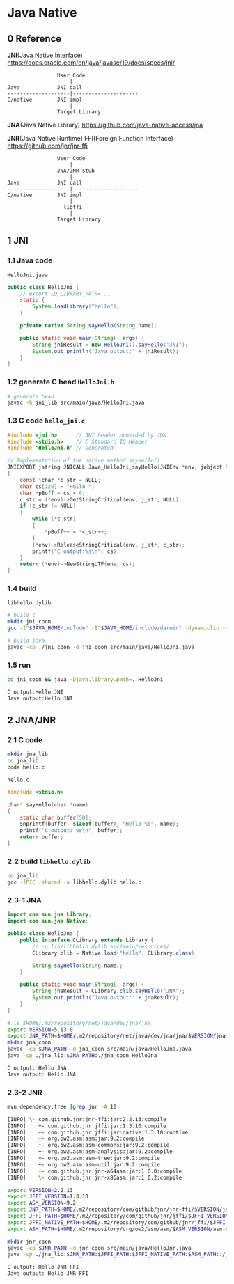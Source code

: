 # Java Native

## 0 Reference

**JNI**(Java Native Interface) <https://docs.oracle.com/en/java/javase/19/docs/specs/jni/>

```
                User Code
                    |
Java            JNI call
--------------------|---------------------
C/native        JNI impl
                    |
                Target Library
```

**JNA**(Java Native Library) <https://github.com/java-native-access/jna>

**JNR**(Java Native Runtime) FFI(Foreign Function Interface) <https://github.com/jnr/jnr-ffi>

```
                User Code
                    |
                JNA/JNR stub
                    |
Java            JNI call
--------------------|---------------------
C/native        JNI impl
                    |
                  libffi
                    |
                Target Library
```

## 1 JNI

### 1.1 Java code

`HelloJni.java`

```java
public class HelloJni {
    // export LD_LIBRARY_PATH=...
    static {
        System.loadLibrary("hello");
    }

    private native String sayHello(String name);

    public static void main(String[] args) {
        String jniResult = new HelloJni().sayHello("JNI");
        System.out.println("Java output:" + jniResult);
    }
}
```

### 1.2 generate C head `HelloJni.h`

```sh
# generate head
javac -h jni_lib src/main/java/HelloJni.java
```

### 1.3 C code `hello_jni.c`

```c
#include <jni.h>      // JNI header provided by JDK
#include <stdio.h>    // C Standard IO Header
#include "HelloJni.h" // Generated

// Implementation of the native method sayHello()
JNIEXPORT jstring JNICALL Java_HelloJni_sayHello(JNIEnv *env, jobject thisObj, jstring j_str)
{
    const jchar *c_str = NULL;
    char cs[128] = "Hello ";
    char *pBuff = cs + 6;
    c_str = (*env)->GetStringCritical(env, j_str, NULL);
    if (c_str != NULL)
    {
        while (*c_str)
        {
            *pBuff++ = *c_str++;
        }
        (*env)->ReleaseStringCritical(env, j_str, c_str);
        printf("C output:%s\n", cs);
    }
    return (*env)->NewStringUTF(env, cs);
}
```

### 1.4 build

`libhello.dylib`

```sh
# build c
mkdir jni_coon
gcc -I"$JAVA_HOME/include" -I"$JAVA_HOME/include/darwin" -dynamiclib -o jni_coon/libhello.dylib jni_lib/hello_jni.c
```

```sh
# build java
javac -cp ./jni_coon -d jni_coon src/main/java/HelloJni.java
```

### 1.5 run

```sh
cd jni_coon && java -Djava.library.path=. HelloJni
```

```sh
C output:Hello JNI
Java output:Hello JNI
```

## 2 JNA/JNR

### 2.1 C code

```sh
mkdir jna_lib
cd jna_lib
code hello.c
```

`hello.c`

```c
#include <stdio.h>

char* sayHello(char *name)
{
    static char buffer[50];
    snprintf(buffer, sizeof(buffer), "Hello %s", name);
    printf("C output: %s\n", buffer);
    return buffer;
}
```

### 2.2 build `libhello.dylib`

```sh
cd jna_lib
gcc -fPIC -shared -o libhello.dylib hello.c
```

### 2.3-1 JNA

```java
import com.sun.jna.Library;
import com.sun.jna.Native;

public class HelloJna {
    public interface CLibrary extends Library {
        // cp lib/libhello.dylib src/main/resources/
        CLibrary clib = Native.load("hello", CLibrary.class);

        String sayHello(String name);
    }

    public static void main(String[] args) {
        String jnaResult = CLibrary.clib.sayHello("JNA");
        System.out.println("Java output:" + jnaResult);
    }
}
```

```sh
# ls $HOME/.m2/repository/net/java/dev/jna/jna
export VERSION=5.13.0
export JNA_PATH=$HOME/.m2/repository/net/java/dev/jna/jna/$VERSION/jna-$VERSION.jar
mkdir jna_coon
javac -cp $JNA_PATH -d jna_coon src/main/java/HelloJna.java 
java -cp ./jna_lib:$JNA_PATH:./jna_coon HelloJna
```

```sh
C output: Hello JNA
Java output: Hello JNA
```

### 2.3-2 JNR

```sh
mvn dependency:tree |grep jnr -A 10

[INFO] \- com.github.jnr:jnr-ffi:jar:2.2.13:compile
[INFO]    +- com.github.jnr:jffi:jar:1.3.10:compile
[INFO]    +- com.github.jnr:jffi:jar:native:1.3.10:runtime
[INFO]    +- org.ow2.asm:asm:jar:9.2:compile
[INFO]    +- org.ow2.asm:asm-commons:jar:9.2:compile
[INFO]    +- org.ow2.asm:asm-analysis:jar:9.2:compile
[INFO]    +- org.ow2.asm:asm-tree:jar:9.2:compile
[INFO]    +- org.ow2.asm:asm-util:jar:9.2:compile
[INFO]    +- com.github.jnr:jnr-a64asm:jar:1.0.0:compile
[INFO]    \- com.github.jnr:jnr-x86asm:jar:1.0.2:compile
```

```sh
export VERSION=2.2.13
export JFFI_VERSION=1.3.10
export ASM_VERSION=9.2
export JNR_PATH=$HOME/.m2/repository/com/github/jnr/jnr-ffi/$VERSION/jnr-ffi-$VERSION.jar
export JFFI_PATH=$HOME/.m2/repository/com/github/jnr/jffi/$JFFI_VERSION/jffi-$JFFI_VERSION.jar
export JFFI_NATIVE_PATH=$HOME/.m2/repository/com/github/jnr/jffi/$JFFI_VERSION/jffi-$JFFI_VERSION-native.jar
export ASM_PATH=$HOME/.m2/repository/org/ow2/asm/asm/$ASM_VERSION/asm-$ASM_VERSION.jar
```

```sh
mkdir jnr_coon
javac -cp $JNR_PATH -d jnr_coon src/main/java/HelloJnr.java
java -cp ./jna_lib:$JNR_PATH:$JFFI_PATH:$JFFI_NATIVE_PATH:$ASM_PATH:./jnr_coon -Djava.library.path=jna_lib HelloJnr
```

```sh
C output: Hello JNR FFI
Java output: Hello JNR FFI
```
